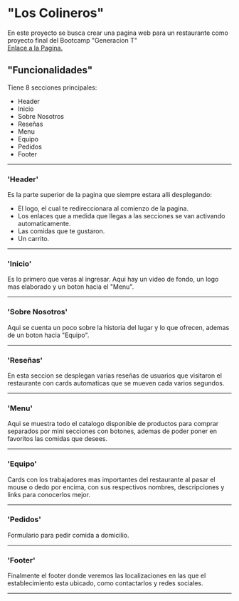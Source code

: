# "Los Colineros"

En este proyecto se busca crear una pagina web para un restaurante como proyecto final del Bootcamp "Generacion T" \
[Enlace a la Pagina.](https://uzilekz.github.io/Los-Colineros/)

## "Funcionalidades"

Tiene 8 secciones principales:

* Header
* Inicio
* Sobre Nosotros
* Reseñas
* Menu
* Equipo
* Pedidos
* Footer

---------------

### 'Header'
Es la parte superior de la pagina que siempre estara alli desplegando: 

* El logo, el cual te redireccionara al comienzo de la pagina.
* Los enlaces que a medida que llegas a las secciones se van activando automaticamente.
* Las comidas que te gustaron.
* Un carrito.

---------------

### 'Inicio'
Es lo primero que veras al ingresar. Aqui hay un video de fondo, un logo mas elaborado y un boton hacia el "Menu".

---------------

### 'Sobre Nosotros'
Aqui se cuenta un poco sobre la historia del lugar y lo que ofrecen, ademas de un boton hacia "Equipo".

---------------

### 'Reseñas'
En esta seccion se desplegan varias reseñas de usuarios que visitaron el restaurante con cards automaticas que se mueven cada varios segundos.

---------------

### 'Menu'
Aqui se muestra todo el catalogo disponible de productos para comprar separados por mini secciones con botones, ademas de poder poner en favoritos las comidas que desees.

---------------

### 'Equipo'
Cards con los trabajadores mas importantes del restaurante al pasar el mouse o dedo por encima, con sus respectivos nombres, descripciones y links para conocerlos mejor.

---------------

### 'Pedidos'
Formulario para pedir comida a domicilio.

---------------

### 'Footer'
Finalmente el footer donde veremos las localizaciones en las que el establecimiento esta ubicado, como contactarlos y redes sociales.

---------------
